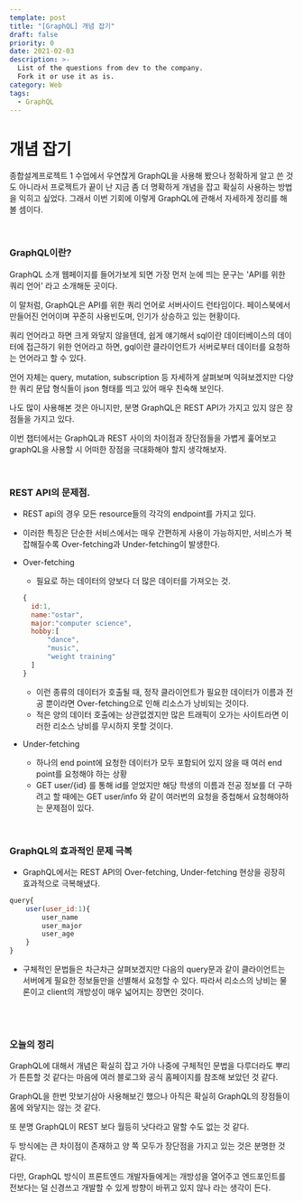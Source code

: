 ```yaml
---
template: post
title: "[GraphQL] 개념 잡기"
draft: false
priority: 0
date: 2021-02-03
description: >-
  List of the questions from dev to the company.
  Fork it or use it as is.
category: Web
tags:
  - GraphQL
---
```


# 개념 잡기

종합설계프로젝트 1 수업에서 우연찮게 GraphQL을 사용해 봤으나 정확하게 알고 쓴 것도 아니라서 프로젝트가 끝이 난 지금 좀 더 명확하게 개념을 잡고 확실히 사용하는 방법을 익히고 싶었다. 그래서 이번 기회에 이렇게 GraphQL에 관해서 자세하게 정리를 해볼 셈이다.

<br/>

### GraphQL이란?

GraphQL 소개 웹페이지를 들어가보게 되면 가장 먼저 눈에 띄는 문구는  'API를 위한 쿼리 언어' 라고 소개해둔 곳이다.

이 말처럼, GraphQL은 API를 위한 쿼리 언어로 서버사이드 런타임이다. 페이스북에서 만들어진 언어이며 꾸준히 사용빈도며, 인기가 상승하고 있는 현황이다.

쿼리 언어라고 하면 크게 와닿지 않을텐데, 쉽게 얘기해서 sql이란 데이터베이스의 데이터에 접근하기 위한 언어라고 하면, gql이란 클라이언트가 서버로부터 데이터를 요청하는 언어라고 할 수 있다.

언어 자체는 query, mutation, subscription 등 자세하게 살펴보며 익혀보겠지만 다양한 쿼리 문답 형식들이 json 형태를 띄고 있어 매우 친숙해 보인다.

나도 많이 사용해본 것은 아니지만, 분명 GraphQL은 REST API가 가지고 있지 않은 장점들을 가지고 있다.

이번 챕터에서는 GraphQL과 REST 사이의 차이점과 장단점들을 가볍게 훑어보고 graphQL을 사용할 시 어떠한 장점을 극대화해야 할지 생각해보자.

<br/>

### REST API의 문제점.

- REST api의 경우 모든 resource들의 각각의 endpoint를 가지고 있다.

- 이러한 특징은 단순한 서비스에서는 매우 간편하게 사용이 가능하지만, 서비스가 복잡해질수록 Over-fetching과 Under-fetching이 발생한다.

- Over-fetching

  - 필요로 하는 데이터의 양보다 더 많은 데이터를 가져오는 것.

  ```jsx
  {
  	id:1,
  	name:"ostar",
  	major:"computer science",
  	hobby:[
  		"dance",
  		"music",
  		"weight training"
  	]
  }
  ```

  - 이런 종류의 데이터가 호출될 때, 정작 클라이언트가 필요한 데이터가 이름과 전공 뿐이라면 Over-fetching으로 인해 리소스가 낭비되는 것이다.
  - 적은 양의 데이터 호출에는 상관없겠지만 많은 트래픽이 오가는 사이트라면 이러한 리소스 낭비를 무시하지 못할 것이다.

- Under-fetching

  - 하나의 end point에 요청한 데이터가 모두 포함되어 있지 않을 때 여러 end point를 요청해야 하는 상황
  - GET user/{id} 를 통해 id를 얻었지만 해당 학생의 이름과 전공 정보를 더 구하려고 할 때에는 GET user/info 와 같이 여러번의 요청을 중첩해서 요청해야하는 문제점이 있다.

<br/>

### GraphQL의 효과적인 문제 극복

- GraphQL에서는 REST API의 Over-fetching, Under-fetching 현상을 굉장히 효과적으로 극복해냈다.

```jsx
query{
	user(user_id:1){
		user_name
		user_major
		user_age
	}
}
```

- 구체적인 문법들은 차근차근 살펴보겠지만 다음의 query문과 같이 클라이언트는 서버에게 필요한 정보들만을 선별해서 요청할 수 있다. 따라서 리소스의 낭비는 물론이고 client의 개방성이 매우 넓어지는 장면인 것이다.

<br/>

<br/>

### 오늘의 정리

GraphQL에 대해서 개념은 확실히 잡고 가야 나중에 구체적인 문법을 다루더라도 뿌리가 튼튼할 것 같다는 마음에 여러 블로그와 공식 홈페이지를 참조해 보았던 것 같다.

GraphQL을 한번 맛보기삼아 사용해보긴 했으나 아직은 확실히 GraphQL의 장점들이 몸에 와닿지는 않는 것 같다.

또 분명 GraphQL이 REST 보다 월등히 낫다라고 말할 수도 없는 것 같다.

두 방식에는 큰 차이점이 존재하고 양 쪽 모두가 장단점을 가지고 있는 것은 분명한 것 같다.

다만, GraphQL 방식이 프론트엔드 개발자들에게는 개방성을 열어주고 엔드포인트를 전보다는 덜 신경쓰고 개발할 수 있게 방향이 바뀌고 있지 않나 라는 생각이 든다.

<br/>

<br/>